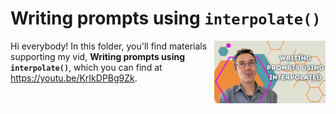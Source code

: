 # Writing prompts using `interpolate()`
[<img src="interpolate thumb.png" align="right" height="100" />](<https://youtu.be/KrIkDPBg9Zk>)

Hi everybody! In this folder, you'll find materials supporting my vid, **Writing prompts using `interpolate()`**, which you can find at <https://youtu.be/KrIkDPBg9Zk>. 

